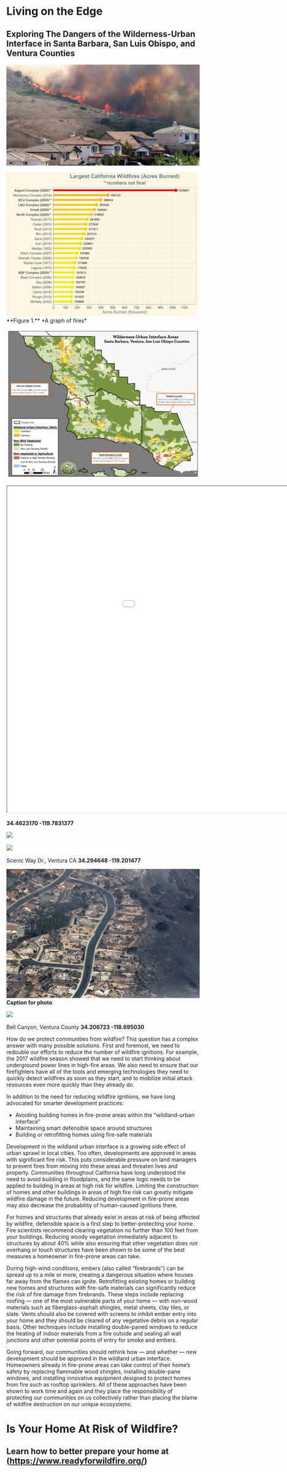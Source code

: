 
# Living on the Edge
## Exploring The Dangers of the Wilderness-Urban Interface in Santa Barbara, San Luis Obispo, and Ventura Counties

![](./img/Fire_1.png)

<img src="img/top_fires.png" width="500">
**Figure 1.** *A graph of fires*







![](./img/WUI_Map2.png)

<iframe src="jh_webmap/index.html" height=850 width=1200></iframe>

**34.4623170 -119.7831377**

![](./img/paint_burned1.png)

![](./img/paint_2020_2.png)

Scenic Way Dr., Ventura CA
**34.294648 -119.201477** 

![](./img/ventura_2.png)
**Caption for photo**

![](./img/ventura_1.png)

Bell Canyon, Ventura County
**34.206723 -118.695030** 

How do we protect communities from wildfire? This question has a complex answer with many possible solutions. First and foremost, we need to redouble our efforts to reduce the number of wildfire ignitions. For example, the 2017 wildfire season showed that we need to start thinking about underground power lines in high-fire areas. We also need to ensure that our firefighters have all of the tools and emerging technologies they need to quickly detect wildfires as soon as they start, and to mobilize initial attack resources even more quickly than they already do.

In addition to the need for reducing wildfire ignitions, we have long advocated for smarter development practices:

- Avoiding building homes in fire-prone areas within the “wildland-urban interface”
- Maintaining smart defensible space around structures
- Building or retrofitting homes using fire-safe materials

Development in the wildland urban interface is a growing side effect of urban sprawl in local cities. 
Too often, developments are approved in areas with significant fire risk. This puts considerable pressure on 
land managers to prevent fires from moving into these areas and threaten lives and property. 
Communities throughout California have long understood the need to avoid building in floodplains, and the same logic needs 
to be applied to building in areas at high risk for wildfire. Limiting the construction of homes and other buildings in 
areas of high fire risk can greatly mitigate wildfire damage in the future. Reducing development in fire-prone areas may 
also decrease the probability of human-caused ignitions there.

For homes and structures that already exist in areas at risk of being affected by wildfire, defensible space is a first step to better-protecting your home. Fire scientists recommend clearing vegetation no further than 100 feet from your buildings. Reducing woody vegetation immediately adjacent to structures by about 40% while also ensuring that other vegetation does not overhang or touch structures have been shown to be some of the best measures a homeowner in fire-prone areas can take.

During high-wind conditions, embers (also called “firebrands”) can be spread up to a mile or more, creating a dangerous situation where houses far away from the flames can ignite. Retrofitting existing homes or building new homes and structures with fire-safe materials can significantly reduce the risk of fire damage from firebrands. These steps include replacing roofing — one of the most vulnerable parts of your home — with non-wood materials such as fiberglass-asphalt shingles, metal sheets, clay tiles, or slate. Vents should also be covered with screens to inhibit ember entry into your home and they should be cleared of any vegetative debris on a regular basis. Other techniques include installing double-paned windows to reduce the heating of indoor materials from a fire outside and sealing all wall junctions and other potential points of entry for smoke and embers.

Going forward, our communities should rethink how — and whether — new development should be approved in the wildland urban interface. Homeowners already in fire-prone areas can take control of their home’s safety by replacing flammable wood shingles, installing double-pane windows, and installing innovative equipment designed to protect homes from fire such as rooftop sprinklers. All of these approaches have been shown to work time and again and they place the responsibility of protecting our communities on us collectively rather than placing the blame of wildfire destruction on our unique ecosystems.

# Is Your Home At Risk of Wildfire?
## Learn how to better prepare your home at (https://www.readyforwildfire.org/)




